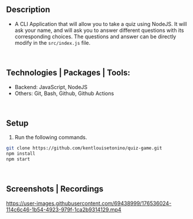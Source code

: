 ## Description
- A CLI Application that will allow you to take a quiz using NodeJS. It will ask your name, and will ask you to answer different questions with its corresponding choices. The questions and answer can be directly modify in the `src/index.js` file.

<br />

## Technologies | Packages | Tools:
- Backend: JavaScript, NodeJS
- Others: Git, Bash, Github, Github Actions

<br />

## Setup
1. Run the following commands.
```bash
git clone https://github.com/kentlouisetonino/quiz-game.git
npm install
npm start
```

<br />

## Screenshots | Recordings
https://user-images.githubusercontent.com/69438999/176536024-114c6c46-1b54-4923-979f-1ca2b9314129.mp4

